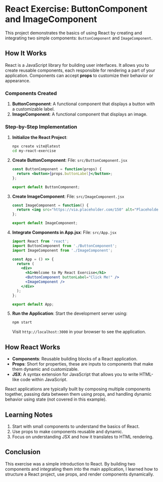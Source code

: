 # React Exercise: ButtonComponent and ImageComponent

This project demonstrates the basics of using React by creating and integrating two simple components: `ButtonComponent` and `ImageComponent`.

## How It Works

React is a JavaScript library for building user interfaces. It allows you to create reusable components, each responsible for rendering a part of your application. Components can accept **props** to customize their behavior or appearance.

### Components Created

1. **ButtonComponent**: A functional component that displays a button with a customizable label.
2. **ImageComponent**: A functional component that displays an image.

### Step-by-Step Implementation

1. **Initialize the React Project**:
   ```bash
   npx create vite@latest
   cd my-react-exercise
   ```

2. **Create ButtonComponent**:
   File: `src/ButtonComponent.jsx`
   ```jsx
   const ButtonComponent = function(props) {
     return <button>{props.buttonLabel}</button>;
   };

   export default ButtonComponent;
   ```

3. **Create ImageComponent**:
   File: `src/ImageComponent.jsx`
   ```jsx
   const ImageComponent = function() {
     return <img src="https://via.placeholder.com/150" alt="Placeholder" />;
   };

   export default ImageComponent;
   ```

4. **Integrate Components in App.jsx**:
   File: `src/App.jsx`
   ```jsx
   import React from 'react';
   import ButtonComponent from './ButtonComponent';
   import ImageComponent from './ImageComponent';

   const App = () => {
     return (
       <div>
         <h1>Welcome to My React Exercise</h1>
         <ButtonComponent buttonLabel="Click Me!" />
         <ImageComponent />
       </div>
     );
   };

   export default App;
   ```

5. **Run the Application**:
   Start the development server using:
   ```bash
   npm start
   ```

   Visit `http://localhost:3000` in your browser to see the application.

## How React Works

- **Components**: Reusable building blocks of a React application.
- **Props**: Short for properties, these are inputs to components that make them dynamic and customizable.
- **JSX**: A syntax extension for JavaScript that allows you to write HTML-like code within JavaScript.

React applications are typically built by composing multiple components together, passing data between them using props, and handling dynamic behavior using state (not covered in this example).

## Learning Notes

1. Start with small components to understand the basics of React.
2. Use props to make components reusable and dynamic.
3. Focus on understanding JSX and how it translates to HTML rendering.

## Conclusion

This exercise was a simple introduction to React. By building two components and integrating them into the main application, I learned how to structure a React project, use props, and render components dynamically.


